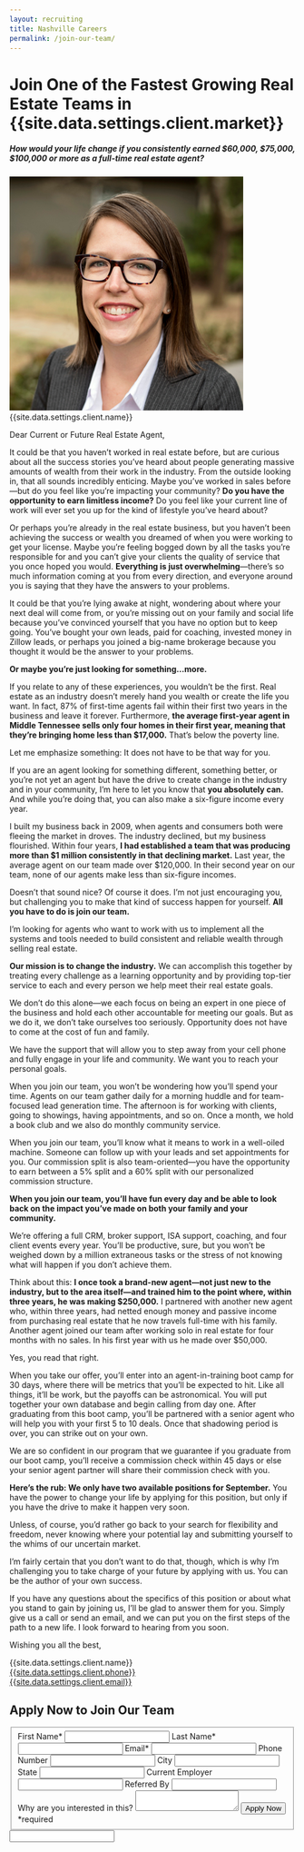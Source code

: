 ```yaml
---
layout: recruiting
title: Nashville Careers
permalink: /join-our-team/
---
```


<div class="recruiting-page">
<h1 class="join-us">Join One of the Fastest Growing Real Estate Teams in {{site.data.settings.client.market}}</h1>
<h5 class="join-us-subtitle">How would your life change if you consistently earned $60,000, $75,000, $100,000 or more as a full-time real estate agent?</h5>
<div class="recruiting-photo">
<span class="client-image-container">
<img src="/img/headshot.jpg" alt="{{site.data.settings.client.name}}" class="client-image"/>
</span>
<figcaption class="caption">{{site.data.settings.client.name}}</figcaption>
</div>

<p>Dear Current or Future Real Estate Agent,</p>

<p>It could be that you haven’t worked in real estate before, but are curious about all the success stories you’ve heard about people generating massive amounts of wealth from their work in the industry. From the outside looking in, that all sounds incredibly enticing. Maybe you’ve worked in sales before—but do you feel like you’re impacting your community? <strong>Do you have the opportunity to earn limitless income?</strong> Do you feel like your current line of work will ever set you up for the kind of lifestyle you’ve heard about?</p>

<p>Or perhaps you’re already in the real estate business, but you haven’t been achieving the success or wealth you dreamed of when you were working to get your license. Maybe you’re feeling bogged down by all the tasks you’re responsible for and you can’t give your clients the quality of service that you once hoped you would. <strong>Everything is just overwhelming</strong>—there’s so much information coming at you from every direction, and everyone around you is saying that they have the answers to your problems.</p>

<p>It could be that you’re lying awake at night, wondering about where your next deal will come from, or you’re missing out on your family and social life because you’ve convinced yourself that you have no option but to keep going. You’ve bought your own leads, paid for coaching, invested money in Zillow leads, or perhaps you joined a big-name brokerage because you thought it would be the answer to your problems.</p>

<p><strong>Or maybe you’re just looking for something…more.</strong></p>

<p>If you relate to any of these experiences, you wouldn’t be the first. Real estate as an industry doesn’t merely hand you wealth or create the life you want. In fact, 87% of first-time agents fail within their first two years in the business and leave it forever. Furthermore, <strong>the average first-year agent in Middle Tennessee sells only four homes in their first year, meaning that they’re bringing home less than $17,000.</strong> That’s below the poverty line.</p>

<p>Let me emphasize something: It does not have to be that way for you.</p>

<p>If you are an agent looking for something different, something better, or you’re not yet an agent but have the drive to create change in the industry and in your community, I’m here to let you know that <strong>you absolutely can.</strong> And while you’re doing that, you can also make a six-figure income every year.</p>

<p>I built my business back in 2009, when agents and consumers both were fleeing the market in droves. The industry declined, but my business flourished. Within four years, <strong>I had established a team that was producing more than $1 million consistently in that declining market.</strong> Last year, the average agent on our team made over $120,000. In their second year on our team, none of our agents make less than six-figure incomes.</p>

<p>Doesn’t that sound nice? Of course it does. I’m not just encouraging you, but challenging you to make that kind of success happen for yourself. <strong>All you have to do is join our team.</strong></p>

<p>I’m looking for agents who want to work with us to implement all the systems and tools needed to build consistent and reliable wealth through selling real estate.</p>

<p><strong>Our mission is to change the industry.</strong> We can accomplish this together by treating every challenge as a learning opportunity and by providing top-tier service to each and every person we help meet their real estate goals.</p>

<p>We don’t do this alone—we each focus on being an expert in one piece of the business and hold each other accountable for meeting our goals. But as we do it, we don’t take ourselves too seriously. Opportunity does not have to come at the cost of fun and family.</p>

<p>We have the support that will allow you to step away from your cell phone and fully engage in your life and community. We want you to reach your personal goals.</p>

<p>When you join our team, you won’t be wondering how you’ll spend your time. Agents on our team gather daily for a morning huddle and for team-focused lead generation time. The afternoon is for working with clients, going to showings, having appointments, and so on. Once a month, we hold a book club and we also do monthly community service.</p>

<p>When you join our team, you’ll know what it means to work in a well-oiled machine. Someone can follow up with your leads and set appointments for you. Our commission split is also team-oriented—you have the opportunity to earn between a 5% split and a 60% split with our personalized commission structure.</p>

<p><strong>When you join our team, you’ll have fun every day and be able to look back on the impact you’ve made on both your family and your community.</strong></p>

<p>We’re offering a full CRM, broker support, ISA support, coaching, and four client events every year. You’ll be productive, sure, but you won’t be weighed down by a million extraneous tasks or the stress of not knowing what will happen if you don’t achieve them.</p>

<p>Think about this: <strong>I once took a brand-new agent—not just new to the industry, but to the area itself—and trained him to the point where, within three years, he was making $250,000.</strong> I partnered with another new agent who, within three years, had netted enough money and passive income from purchasing real estate that he now travels full-time with his family.  Another agent joined our team after working solo in real estate for four months with no sales.  In his first year with us he made over $50,000.</p>

<p>Yes, you read that right.</p>

<p>When you take our offer, you’ll enter into an agent-in-training boot camp for 30 days, where there will be metrics that you’ll be expected to hit. Like all things, it’ll be work, but the payoffs can be astronomical. You will put together your own database and begin calling from day one.  After graduating from this boot camp, you’ll be partnered with a senior agent who will help you with your first 5 to 10 deals. Once that shadowing period is over, you can strike out on your own.</p>

<p>We are so confident in our program that we guarantee if you graduate from our boot camp, you’ll receive a commission check within 45 days or else your senior agent partner will share their commission check with you.</p>

<p><strong>Here’s the rub: We only have two available positions for September.</strong> You have the power to change your life by applying for this position, but only if you have the drive to make it happen very soon.</p>

<p>Unless, of course, you’d rather go back to your search for flexibility and freedom, never knowing where your potential lay and submitting yourself to the whims of our uncertain market.</p>

<p>I’m fairly certain that you don’t want to do that, though, which is why I’m challenging you to take charge of your future by applying with us. You can be the author of your own success.</p>

<p>If you have any questions about the specifics of this position or about what you stand to gain by joining us, I’ll be glad to answer them for you. Simply give us a call or send an email, and we can put you on the first steps of the path to a new life. I look forward to hearing from you soon.</p>

<p>Wishing you all the best,</p>

<p>{{site.data.settings.client.name}}<br>
<a href="tel:1-{{site.data.settings.client.phone}}">{{site.data.settings.client.phone}}</a><br>
<a href="mailto:{{site.data.settings.client.email}}">{{site.data.settings.client.email}}</a>
</p>



<h2 class="recruiting">Apply Now to Join Our Team</h2>

<form method="post" class="home-value cta-forms" action="https://formspree.io/{{site.data.settings.client.email}}" onsubmit="return setReturn()">
					<fieldset><label for="firstname">First Name*</label> <input type="text" required="" name="firstname" /> <label for="lastname">Last Name*</label> <input type="text" required="" name="lastname" /> <label for="email">Email*</label> <input type="text" name="name" /> <label for="phone">Phone Number </label> <input type="tel" name="phone" />
						<!--base32-c9gq6t9k68pkcd3jcwpp4rbkcmtk4-base32--><label for="city">City </label> <input type="text" name="city" /> <label for="state">State </label> <input type="text" name="state" /> <label for="employer">Current Employer </label> <input type="text" name="employer" /> <label for="referral">Referred By </label> <input type="text" name="referral" /> <label for="message">Why are you interested in this? </label><textarea name="employer"></textarea>
						<!--base32-c9gq6t9k68pk8cbme5gq4uv4cguqachj70r2urk1edjk6cg-base32--><input class="submit light-light" type="submit" value="Apply Now" name="submitrecruitingForm" /> <span class="asterisk">*required</span></fieldset>
					<!--base32-c9gq6t9k68pk8c9he1t7cxkecdkpedhpe9h6at3me5r7ee1kddhpwx9q71up4tb3f1u6mc3mdcwp6vkg6rw3gc1dc9gq6t9k68-base32-->
					<div class="hidden"><input type="hidden" value="{{site.data.settings.client.email}}" name="_to" /> <input type="hidden" value="Recruiting Contact Request Message From Your Vyral Careers and Training Video Blog" name="_subject" /> <input type="text" name="_gotcha" /></div>
				</form>
